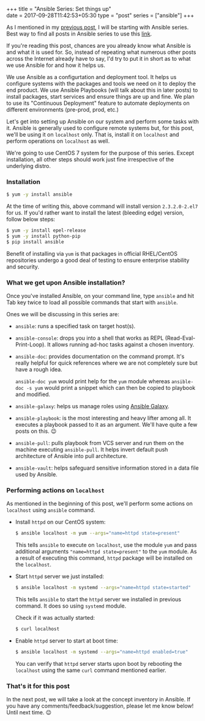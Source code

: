 +++
title = "Ansible Series: Set things up"                           
date = 2017-09-28T11:42:53+05:30
type = "post"
series = ["ansible"]
+++

As I mentioned in my [previous
post](https://dharmitshah.com/2017/09/series-of-technical-posts/), I will be
starting with Ansible series. Best way to find all posts in Ansible series to
use this [link](https://dharmitshah.com/series/ansible).

If you're reading this post, chances are you already know what Ansible is and
what it is used for. So, instead of repeating what numerous other posts across
the Internet already have to say, I'd try to put it in short as to what we use
Ansible for and how it helps us.

We use Ansible as a configurtation and deployment tool. It helps us configure
systems with the packages and tools we need on it to deploy the end product.
We use Ansible Playbooks (will talk about this in later posts) to install
packages, start services and ensure things are up and fine. We plan to use its
"Continuous Deployment" feature to automate deployments on different
environments (pre-prod, prod, etc.)

Let's get into setting up Ansible on our system and perform some tasks with it.
Ansible is generally used to configure remote systems but, for this post, we'll
be using it on `localhost` only. That is, install it on `localhost` and perform
operations on `localhost` as well. 

We're going to use CentOS 7 system for the purpose of this series. Except
installation, all other steps should work just fine irrespective of the
underlying distro.

### Installation

```bash
$ yum -y install ansible
```

At the time of writing this, above command will install version `2.3.2.0-2.el7`
for us. If you'd rather want to install the latest (bleeding edge) version,
follow below steps:

```bash
$ yum -y install epel-release
$ yum -y install python-pip
$ pip install ansible
```

Benefit of installing via `yum` is that packages in official RHEL/CentOS
repositories undergo a good deal of testing to ensure enterprise stability and
security.

### What we get upon Ansible installation?

Once you've installed Ansible, on your command line, type `ansible` and hit Tab
key twice to load all possible commands that start with `ansible`.

Ones we will be discussing in this series are:

- `ansible`: runs a specified task on target host(s).

- `ansible-console`: drops you into a shell that works as REPL
  (Read-Eval-Print-Loop). It allows running ad-hoc tasks against a chosen
  inventory.

- `ansible-doc`: provides documentation on the command prompt. It's really
  helpful for quick references where we are not completely sure but have a
  rough idea.

    `ansible-doc yum` would print help for the `yum` module whereas
    `ansible-doc -s yum` would print a snippet which can then be copied to playbook
    and modified.

- `ansible-galaxy`: helps us manage roles using [Ansible
  Galaxy](https://galaxy.ansible.com/).

- `ansible-playbook`: is the most interesting and heavy lifter among all. It
  executes a playbook passed to it as an argument. We'll have quite a few posts
  on this. :wink:

- `ansible-pull`: pulls playbook from VCS server and run them on the machine
  executing `ansible-pull`. It helps invert default push architecture of Ansible
  into pull architecture.

- `ansible-vault`: helps safeguard sensitive information stored in a data file
  used by Ansible.

### Performing actions on `localhost`

As mentioned in the beginning of this post, we'll perform some actions on
`localhost` using `ansible` command.

- Install `httpd` on our CentOS system:

    ```bash
    $ ansible localhost -m yum --args="name=httpd state=present"
    ```
    This tells `ansible` to execute on `localhost`, use the module `yum` and
    pass additional arguments `"name=httpd state=present"` to the `yum` module. As
    a result of executing this command, `httpd` package will be installed on the
    `localhost`.

- Start `httpd` server we just installed:
    
    ```bash
    $ ansible localhost -m systemd --args="name=httpd state=started"
    ```
    This tells `ansible` to start the `httpd` server we installed in previous
    command. It does so using `systemd` module.

    Check if it was actually started:

    ```bash
    $ curl localhost
    ```

- Enable `httpd` server to start at boot time:

    ```bash
    $ ansible localhost -m systemd --args="name=httpd enabled=true"
    ```
    You can verify that `httpd` server starts upon boot by rebooting the
    `localhost` using the same `curl` command mentioned earlier.

### That's it for this post

In the next post, we will take a look at the concept inventory in Ansible. If
you have any comments/feedback/suggestion, please let me know below! Until next
time. :wink:
